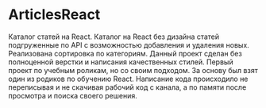 # ArticlesReact
Каталог статей на React.
Каталог на React без дизайна статей подгруженные по API с возможностью добавления и удаления новых. Реализована сортировка по категориям.
Данный проект сделан без полноценной верстки и написания качественных стилей. Первый проект по учебным роликам, но со своим подходом. За основу был взят один из родиков по обучению React. Написание кода происходило не переписывая и не скачивая рабочий код с канала, а по памяти после просмотра и поиска своего решения.

